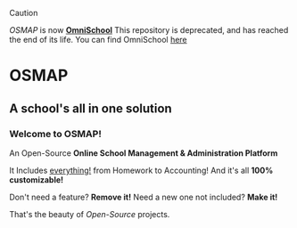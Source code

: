 > [!CAUTION]
> *OSMAP* is now [**OmniSchool**](https://github.com/IlGiorg/OmniSchool)
> This repository is deprecated, and has reached the end of its life.
> You can find OmniSchool [here](https://github.com/IlGiorg/OmniSchool)

# OSMAP
## A school's all in one solution

### Welcome to OSMAP!
An Open-Source **Online School Management & Administration Platform**

It Includes <ins>everything!</ins> from Homework to Accounting! 
And it's all **100% customizable!**

Don't need a feature? **Remove it!**
Need a new one not included? **Make it!**

That's the beauty of *Open-Source* projects.


